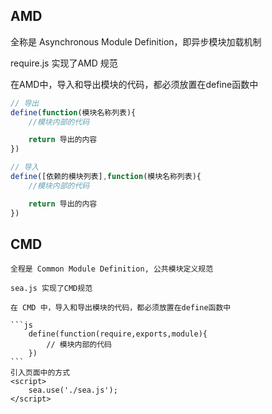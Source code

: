 ## AMD

全称是 Asynchronous Module Definition，即异步模块加载机制   

require.js 实现了AMD 规范

在AMD中，导入和导出模块的代码，都必须放置在define函数中

```js
// 导出
define(function(模块名称列表){
    //模块内部的代码

    return 导出的内容
})
```

```js
// 导入
define([依赖的模块列表],function(模块名称列表){
    //模块内部的代码

    return 导出的内容
})

```

<!-- 使用 -->
<script data-main='./index.js' src="./require.js"></script>


## CMD

    全程是 Common Module Definition, 公共模块定义规范

    sea.js 实现了CMD规范

    在 CMD 中，导入和导出模块的代码，都必须放置在define函数中

    ```js
        define(function(require,exports,module){
            // 模块内部的代码
        })
    ```
    引入页面中的方式
    <script>
        sea.use('./sea.js');
    </script>